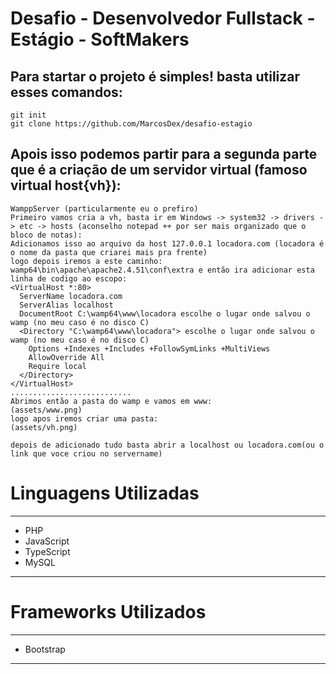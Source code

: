 # Desafio - Desenvolvedor Fullstack - Estágio - SoftMakers
## Para startar o projeto é simples! basta utilizar esses comandos:
```
git init
git clone https://github.com/MarcosDex/desafio-estagio
```
## Apois isso podemos partir para a segunda parte que é a criação de um servidor virtual (famoso virtual host{vh}):
```
WamppServer (particularmente eu o prefiro)
Primeiro vamos cria a vh, basta ir em Windows -> system32 -> drivers -> etc -> hosts (aconselho notepad ++ por ser mais organizado que o bloco de notas):
Adicionamos isso ao arquivo da host 127.0.0.1 locadora.com (locadora é o nome da pasta que criarei mais pra frente)
logo depois iremos a este caminho: wamp64\bin\apache\apache2.4.51\conf\extra e então ira adicionar esta linha de codigo ao escopo:
<VirtualHost *:80>
  ServerName locadora.com
  ServerAlias localhost
  DocumentRoot C:\wamp64\www\locadora escolhe o lugar onde salvou o wamp (no meu caso é no disco C)
  <Directory "C:\wamp64\www\locadora"> escolhe o lugar onde salvou o wamp (no meu caso é no disco C)
    Options +Indexes +Includes +FollowSymLinks +MultiViews
    AllowOverride All
    Require local
  </Directory>
</VirtualHost>
...........................
Abrimos então a pasta do wamp e vamos em www:
(assets/www.png)
logo apos iremos criar uma pasta:
(assets/vh.png)

depois de adicionado tudo basta abrir a localhost ou locadora.com(ou o link que voce criou no servername)
```
# Linguagens Utilizadas 

*** 
- PHP
- JavaScript
- TypeScript
- MySQL
***
# Frameworks Utilizados
*** 
- Bootstrap 

***
